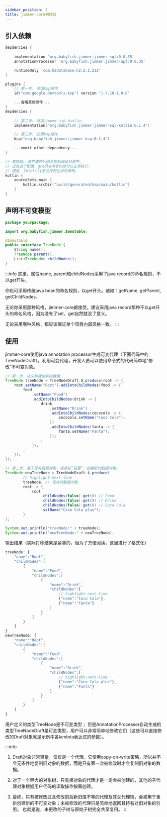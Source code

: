 ```yaml
---
sidebar_position: 2
title: jimmer-core初体验
---
```


## 引入依赖

<Tabs groupId="language">
<TabItem value="java" label="Java">

```groovy title="build.gradle"
depdencies {
    
    implementation 'org.babyfish.jimmer:jimmer-sql:0.0.35'
    annotationProcessor 'org.babyfish.jimmer:jimmer-apt:0.0.35'

    runtimeOnly 'com.h2database:h2:2.1.212'
}
```

</TabItem>
<TabItem value="kotlin" label="Kotlin">

```kotlin title="build.gradle.kts"
plugins {
    // 第一步: 添加ksp插件
	id("com.google.devtools.ksp") version "1.7.10-1.0.6"

    ...省略其他插件...
}
depdencies {
    
    // 第二步: 添加jimmer-sql-kotlin
    implementation("org.babyfish.jimmer:jimmer-sql-kotlin:0.1.4")

    // 第三步: 应用ksp插件
	ksp("org.babyfish.jimmer:jimmer-ksp:0.1.4")

    ...ommit other dependency...
}

// 第四部: 讲生成的代码添加到编译目录中。
// 没有这个配置，gradle命令仍然可以正常执行，
// 但是, Intellij无法找到生成的源码。
kotlin {
    sourceSets.main {
        kotlin.srcDir("build/generated/ksp/main/kotlin")
    }
}
```

</TabItem>
</Tabs>

## 声明不可变模型

```java title="TreeNode.java"
package yourpackage;

import org.babyfish.jimmer.Immutable;

@Immutable
public interface TreeNode {
    String name();
    TreeNode parent();
    List<TreeNode> childNodes();
}
```

:::info
这里，属性name, parent和childNodes采用了java record的命名规则，不以get开头。

你也可采用传统java bean的命名规则，以get开头。诸如：getName, getParent, getChildNodes。

无论你采用那种风格，jimmer-core都接受。建议采用java record那种不以get开头的命名风格，因为没有了set，get自然就没了意义。

无论采用哪种风格，都应该保证单个项目内部风格一致。
:::

## 使用

jimmer-core使用java annotation processor生成可变代理（下面代码中的TreeNodeDraft）。利用可变代理，开发人员可以使用命令式的代码简单地“修改”不可变对象。

```java
// 第一步，从头构建全新的数据
TreeNode treeNode = TreeNodeDraft.$.produce(root -> {
    root.setName("Root").addIntoChildNodes(food -> {
        food
            .setName("Food")
            .addIntoChildNodes(drink -> {
                drink
                    .setName("Drink")
                    .addIntoChildNodes(cococola -> {
                        cococola.setName("Coco Cola");
                    })
                    .addIntoChildNodes(fanta -> {
                        fanta.setName("Fanta");
                    });
                ;
            });
        ;
    });
});

// 第二步，基于现有数据对象，做某些“变更”，创建新的数据对象。
TreeNode newTreeNode = TreeNodeDraft.$.produce(
        // highlight-next-line
        treeNode, // 现有的数据对象
        root -> {
            root
                .childNodes(false).get(0) // Food
                .childNodes(false).get(0) // Drink
                .childNodes(false).get(0) // Coco Cola
                .setName("Coco Cola plus");
        }
);

System.out.println("treeNode:" + treeNode);
System.out.println("newTreeNode:" + newTreeNode);
```

输出结果（实际打印结果是紧凑的，但为了方便阅读，这里进行了格式化）

```javascript
treeNode: {
    "name":"Root",
    "childNodes":[
        {
            "name":"Food",
            "childNodes":[
                {
                    "name":"Drink",
                    "childNodes":[
                        // highlight-next-line
                        {"name":"Coco Cola"},
                        {"name":"Fanta"}
                    ]
                }
            ]
        }
    ]
}
newTreeNode: {
    "name":"Root",
    "childNodes":[
        {
            "name":"Food",
            "childNodes":[
                {
                    "name":"Drink",
                    "childNodes":[
                        // highlight-next-line
                        {"name":"Coco Cola plus"},
                        {"name":"Fanta"}
                    ]
                }
            ]
        }
    ]
}
```

用户定义的类型TreeNode是不可变类型； 但是AnnotationProcessor自动生成的类型TreeNodeDraft是可变类型，用户可以非常简单地修改它们（这些可以直接修改的Draft对象就是示例中各lambda表达式的参数）。

:::info
1. Draft对象非常轻量，仅仅是一个代理。它使用copy-on-write策略，所以并不会无条件地复制旧对象的数据，而是只有第一次被修改时才会复制旧对象的数据。

2. 对于一个巨大的对象树，只有根对象的代理才是一定会被创建的，其他的子代理对象根据用户代码的读取操作按需创建。

3. 最终，只有被修改过且修改前后新旧值不等的代理及其父代理链，会被用于重新创建新的不可变对象；未被修改的代理只是简单地返回其持有对旧对象的引用。 也就是说，未更改的子树与原始子树完全共享复用。
:::